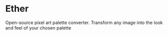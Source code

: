 # Ether
Open-source pixel art palette converter. Transform any image into the look and feel of your chosen palette
